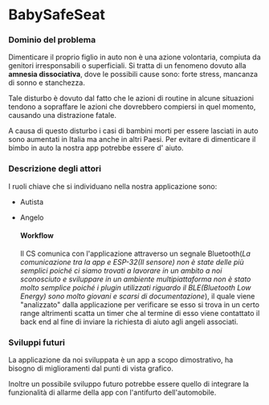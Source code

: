 # BabySafeSeat

### Dominio del problema

Dimenticare il proprio figlio in auto non è una azione volontaria, compiuta da genitori irresponsabili o superficiali. Si tratta di un fenomeno dovuto alla **amnesia dissociativa**, dove le possibili cause sono: forte stress, mancanza di sonno e stanchezza.

Tale disturbo è dovuto dal fatto che le azioni di routine in alcune situazioni tendono a sopraffare le azioni che dovrebbero compiersi in quel momento, causando una distrazione fatale.

A causa di questo disturbo i casi di bambini morti per essere lasciati in auto sono aumentati in Italia ma anche in altri Paesi. Per evitare di dimenticare il bimbo in auto la nostra app potrebbe essere d' aiuto.

### Descrizione degli attori

I ruoli chiave che si individuano nella nostra applicazione sono:

- Autista

- Angelo

  #### Workflow

  Il CS comunica con l'applicazione attraverso un segnale Bluetooth(*La comunicazione tra la app e ESP-32(Il sensore) non è state delle più semplici poiché ci siamo trovati a lavorare in un ambito a noi sconosciuto e sviluppare in un ambiente multipiattaforma non è stato molto semplice poiché i plugin utilizzati riguardo il BLE(Bluetooth Low Energy) sono molto giovani e scarsi di documentazione*), il quale viene "analizzato" dalla applicazione per verificare se esso si trova in un certo range altrimenti scatta un timer che al termine di esso viene contattato il  back end al fine di inviare la richiesta di aiuto agli angeli associati.


### Sviluppi futuri

La applicazione da noi sviluppata è un app a scopo dimostrativo, ha bisogno di miglioramenti dal punti di vista grafico.

Inoltre un possibile sviluppo futuro potrebbe essere quello di integrare la funzionalità di allarme della app con l'antifurto dell'automobile. 